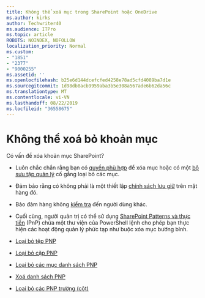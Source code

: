 ```yaml
---
title: Không thể xoá mục trong SharePoint hoặc OneDrive
ms.author: kirks
author: Techwriter40
ms.audience: ITPro
ms.topic: article
ROBOTS: NOINDEX, NOFOLLOW
localization_priority: Normal
ms.custom:
- "1851"
- "2377"
- "9000255"
ms.assetid: ''
ms.openlocfilehash: b25e6d144dcefcfed4258e78ad5cfd4089ba7d1e
ms.sourcegitcommit: 1d98db8acb9959aba3b5e308a567ade6b62da56c
ms.translationtype: MT
ms.contentlocale: vi-VN
ms.lasthandoff: 08/22/2019
ms.locfileid: "36558675"
---
```

# <a name="unable-to-delete-items"></a>Không thể xoá bỏ khoản mục

Có vấn đề xóa khoản mục SharePoint?

- Luôn chắc chắn rằng bạn có [quyền phù hợp](https://docs.microsoft.com/sharepoint/default-sharepoint-groups) để xóa mục hoặc có một [bộ sưu tập quản lý](https://docs.microsoft.com/sharepoint/customize-sharepoint-site-permissions#add-change-or-remove-a-site-collection-administrator) cố gắng loại bỏ các mục.

- Đảm bảo rằng có không phải là một thiết lập [chính sách lưu giữ](https://docs.microsoft.com/office365/securitycompliance/retention-policies) trên mặt hàng đó.

- Bảo đảm hàng không [kiểm tra](https://support.office.com/article/check-out-check-in-or-discard-changes-to-files-in-a-library-7e2c12a9-a874-4393-9511-1378a700f6de) đến người dùng khác.

- Cuối cùng, người quản trị có thể sử dụng [SharePoint Patterns và thực tiễn](https://docs.microsoft.com/powershell/sharepoint/sharepoint-pnp/sharepoint-pnp-cmdlets?view=sharepoint-ps#installation) (PnP) chứa một thư viện của PowerShell lệnh cho phép bạn thực hiện các hoạt động quản lý phức tạp như buộc xóa mục bướng bỉnh.
- [Loại bỏ tệp PNP](https://docs.microsoft.com/powershell/module/sharepoint-pnp/remove-pnpfile?view=sharepoint-ps)
- [Loại bỏ cặp PNP](https://docs.microsoft.com/powershell/module/sharepoint-pnp/remove-pnpfolder?view=sharepoint-ps)
- [Loại bỏ các mục danh sách PNP](https://docs.microsoft.com/powershell/module/sharepoint-pnp/remove-pnplistitem?view=sharepoint-ps)
- [Xoá danh sách PNP](https://docs.microsoft.com/powershell/module/sharepoint-pnp/remove-pnplist?view=sharepoint-ps)
- [Loại bỏ các PNP trường (cột)](https://docs.microsoft.com/powershell/module/sharepoint-pnp/remove-pnpfield?view=sharepoint-ps)